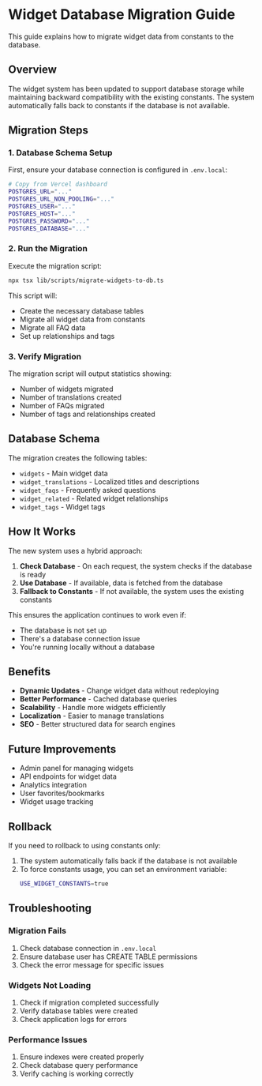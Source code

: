 # Widget Database Migration Guide

This guide explains how to migrate widget data from constants to the database.

## Overview

The widget system has been updated to support database storage while maintaining backward compatibility with the existing constants. The system automatically falls back to constants if the database is not available.

## Migration Steps

### 1. Database Schema Setup

First, ensure your database connection is configured in `.env.local`:

```bash
# Copy from Vercel dashboard
POSTGRES_URL="..."
POSTGRES_URL_NON_POOLING="..."
POSTGRES_USER="..."
POSTGRES_HOST="..."
POSTGRES_PASSWORD="..."
POSTGRES_DATABASE="..."
```

### 2. Run the Migration

Execute the migration script:

```bash
npx tsx lib/scripts/migrate-widgets-to-db.ts
```

This script will:
- Create the necessary database tables
- Migrate all widget data from constants
- Migrate all FAQ data
- Set up relationships and tags

### 3. Verify Migration

The migration script will output statistics showing:
- Number of widgets migrated
- Number of translations created
- Number of FAQs migrated
- Number of tags and relationships created

## Database Schema

The migration creates the following tables:

- `widgets` - Main widget data
- `widget_translations` - Localized titles and descriptions
- `widget_faqs` - Frequently asked questions
- `widget_related` - Related widget relationships
- `widget_tags` - Widget tags

## How It Works

The new system uses a hybrid approach:

1. **Check Database** - On each request, the system checks if the database is ready
2. **Use Database** - If available, data is fetched from the database
3. **Fallback to Constants** - If not available, the system uses the existing constants

This ensures the application continues to work even if:
- The database is not set up
- There's a database connection issue
- You're running locally without a database

## Benefits

- **Dynamic Updates** - Change widget data without redeploying
- **Better Performance** - Cached database queries
- **Scalability** - Handle more widgets efficiently
- **Localization** - Easier to manage translations
- **SEO** - Better structured data for search engines

## Future Improvements

- Admin panel for managing widgets
- API endpoints for widget data
- Analytics integration
- User favorites/bookmarks
- Widget usage tracking

## Rollback

If you need to rollback to using constants only:

1. The system automatically falls back if the database is not available
2. To force constants usage, you can set an environment variable:
   ```bash
   USE_WIDGET_CONSTANTS=true
   ```

## Troubleshooting

### Migration Fails

1. Check database connection in `.env.local`
2. Ensure database user has CREATE TABLE permissions
3. Check the error message for specific issues

### Widgets Not Loading

1. Check if migration completed successfully
2. Verify database tables were created
3. Check application logs for errors

### Performance Issues

1. Ensure indexes were created properly
2. Check database query performance
3. Verify caching is working correctly